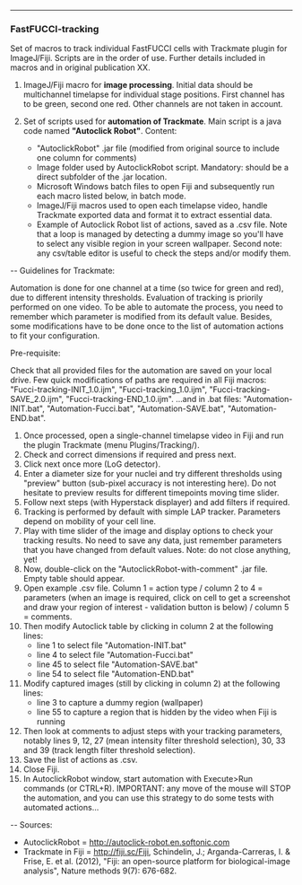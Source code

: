 
-------------------------------------------------------------------------------
### **FastFUCCI-tracking**
Set of macros to track individual FastFUCCI cells with Trackmate plugin for ImageJ/Fiji.
Scripts are in the order of use. Further details included in macros and in original publication XX.

1. ImageJ/Fiji macro for **image processing**. Initial data should be multichannel timelapse for individual stage positions. First channel has to be green, second one red. Other channels are not taken in account.

2. Set of scripts used for **automation of Trackmate**. Main script is a java code named **"Autoclick Robot"**.
Content:
    - "AutoclickRobot" .jar file (modified from original source to include one column for comments)
    - Image folder used by AutoclickRobot script. Mandatory: should be a direct subfolder of the .jar location.
    - Microsoft Windows batch files to open Fiji and subsequently run each macro listed below, in batch mode.
    - ImageJ/Fiji macros used to open each timelapse video, handle Trackmate exported data and format it to extract essential data.
    - Example of Autoclick Robot list of actions, saved as a .csv file. Note that a loop is managed by detecting a dummy image so you'll have to select any visible region in your screen wallpaper. Second note: any csv/table editor is useful to check the steps and/or modify them.

--
Guidelines for Trackmate:

Automation is done for one channel at a time (so twice for green and red), due to different intensity thresholds. 
Evaluation of tracking is priorily performed on one video. To be able to automate the process, you need to remember which parameter is modified from its default value. Besides, some modifications have to be done once to the list of automation actions to fit your configuration.


Pre-requisite:

Check that all provided files for the automation are saved on your local drive.
Few quick modifications of paths are required in all Fiji macros: "Fucci-tracking-INIT_1.0.ijm", "Fucci-tracking_1.0.ijm", "Fucci-tracking-SAVE_2.0.ijm", "Fucci-tracking-END_1.0.ijm".
...and in .bat files: "Automation-INIT.bat", "Automation-Fucci.bat", "Automation-SAVE.bat", "Automation-END.bat".

1. Once processed, open a single-channel timelapse video in Fiji and run the plugin Trackmate (menu Plugins/Tracking/).
2. Check and correct dimensions if required and press next.
3. Click next once more (LoG detector).
4. Enter a diameter size for your nuclei and try different thresholds using "preview" button (sub-pixel accuracy is not interesting here). Do not hesitate to preview results for different timepoints moving time slider.
5. Follow next steps (with Hyperstack displayer) and add filters if required.
6. Tracking is performed by default with simple LAP tracker. Parameters depend on mobility of your cell line.
7. Play with time slider of the image and display options to check your tracking results. No need to save any data, just remember parameters that you have changed from default values. Note: do not close anything, yet!
8. Now, double-click on the "AutoclickRobot-with-comment" .jar file. Empty table should appear.
9. Open example .csv file. Column 1 = action type / column 2 to 4 = parameters (when an image is required, click on cell to get a screenshot and draw your region of interest - validation button is below) / column 5 = comments.
10. Then modify Autoclick table by clicking in column 2 at the following lines:
    - line 1 to select file "Automation-INIT.bat"
    - line 4 to select file "Automation-Fucci.bat"
    - line 45 to select file "Automation-SAVE.bat"
    - line 54 to select file "Automation-END.bat"
11. Modify captured images (still by clicking in column 2) at the following lines:
    - line 3 to capture a dummy region (wallpaper)
    - line 55 to capture a region that is hidden by the video when Fiji is running
12. Then look at comments to adjust steps with your tracking parameters, notably lines 9, 12, 27 (mean intensity filter threshold selection), 30, 33 and 39 (track length filter threshold selection).
13. Save the list of actions as .csv.
14. Close Fiji.
15. In AutoclickRobot window, start automation with Execute>Run commands (or CTRL+R). IMPORTANT: any move of the mouse will STOP the automation, and you can use this strategy to do some tests with automated actions...

--
Sources:
- AutoclickRobot = http://autoclick-robot.en.softonic.com
- Trackmate in Fiji = http://fiji.sc/Fiji, Schindelin, J.; Arganda-Carreras, I. & Frise, E. et al. (2012), "Fiji: an open-source platform for biological-image analysis", Nature methods 9(7): 676-682. 
